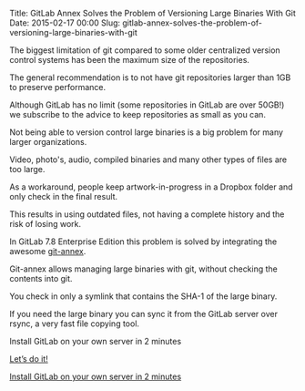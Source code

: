 Title: GitLab Annex Solves the Problem of Versioning Large Binaries With Git
Date: 2015-02-17 00:00
Slug: gitlab-annex-solves-the-problem-of-versioning-large-binaries-with-git

The biggest limitation of git compared to some older centralized version
control systems has been the maximum size of the repositories.

The general recommendation is to not have git repositories larger than
1GB to preserve performance.

Although GitLab has no limit (some repositories in GitLab are over
50GB!) we subscribe to the advice to keep repositories as small as you
can.

</p>

Not being able to version control large binaries is a big problem for
many larger organizations.

Video, photo's, audio, compiled binaries and many other types of files
are too large.

As a workaround, people keep artwork-in-progress in a Dropbox folder and
only check in the final result.

This results in using outdated files, not having a complete history and
the risk of losing work.

</p>

In GitLab 7.8 Enterprise Edition this problem is solved by integrating
the awesome [git-annex](https://git-annex.branchable.com/).

Git-annex allows managing large binaries with git, without checking the
contents into git.

You check in only a symlink that contains the SHA-1 of the large binary.

If you need the large binary you can sync it from the GitLab server over
rsync, a very fast file copying tool.

</p>

<div class="download-partial hidden-xs">

</p>
Install GitLab on your own server in 2 minutes

[Let’s do it!](https://about.gitlab.com/downloads)

<p>

</div>

</p>

<a class="btn btn-block btn-lg btn-purple visible-xs" href="https://about.gitlab.com/downloads" id="dl-partial-sm">

Install GitLab on your own server in 2 minutes

</a>

</p>


